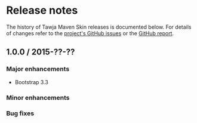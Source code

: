 # Release notes

The history of Tawja Maven Skin releases is documented below. For details of changes refer to the
[project's GitHub issues][twj-maven-skins-issues] or the [GitHub report][github-report].

[twj-maven-skins-issues]: http://github.com/tawja/twj-maven-skins/issues?state=closed
[github-report]: github-report.html


## 1.0.0 / 2015-??-??

### Major enhancements

-   Bootstrap 3.3

### Minor enhancements

### Bug fixes
